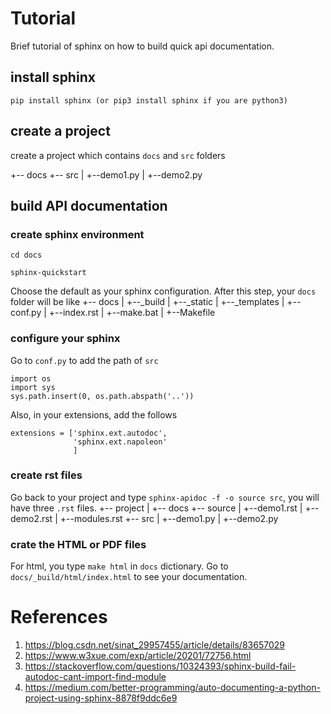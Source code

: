 # Tutorial

Brief tutorial of sphinx on how to build quick api documentation.

## install sphinx

```
pip install sphinx (or pip3 install sphinx if you are python3)
```

## create a project

create a project which contains `docs` and `src` folders

+-- docs
+-- src
| +--demo1.py
| +--demo2.py

## build API documentation

### create sphinx environment

```
cd docs

sphinx-quickstart
```

Choose the default as your sphinx configuration. After this step, your `docs` folder will be like
+-- docs
| +--\_build
| +--\_static
| +--\_templates
| +--conf.py
| +--index.rst
| +--make.bat
| +--Makefile

### configure your sphinx

Go to `conf.py` to add the path of `src`

```
import os
import sys
sys.path.insert(0, os.path.abspath('..'))
```

Also, in your extensions, add the follows

```
extensions = ['sphinx.ext.autodoc',
              'sphinx.ext.napoleon'
              ]
```

### create rst files

Go back to your project and type `sphinx-apidoc -f -o source src`, you will have three `.rst` files.
+-- project
| +-- docs
+-- source
| +--demo1.rst
| +--demo2.rst
| +--modules.rst
+-- src
| +--demo1.py
| +--demo2.py

### crate the HTML or PDF files

For html, you type `make html` in `docs` dictionary. Go to `docs/_build/html/index.html` to see your documentation.

# References

1. <https://blog.csdn.net/sinat_29957455/article/details/83657029>
2. <https://www.w3xue.com/exp/article/20201/72756.html>
3. <https://stackoverflow.com/questions/10324393/sphinx-build-fail-autodoc-cant-import-find-module>
4. <https://medium.com/better-programming/auto-documenting-a-python-project-using-sphinx-8878f9ddc6e9>
